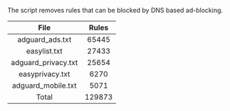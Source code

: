The script removes rules that can be blocked by DNS based ad-blocking.


| File | Rules |
|:----:|:-----:|
| adguard_ads.txt | 65445 |
| easylist.txt | 27433 |
| adguard_privacy.txt | 25654 |
| easyprivacy.txt | 6270 |
| adguard_mobile.txt | 5071 |
| Total | 129873 |